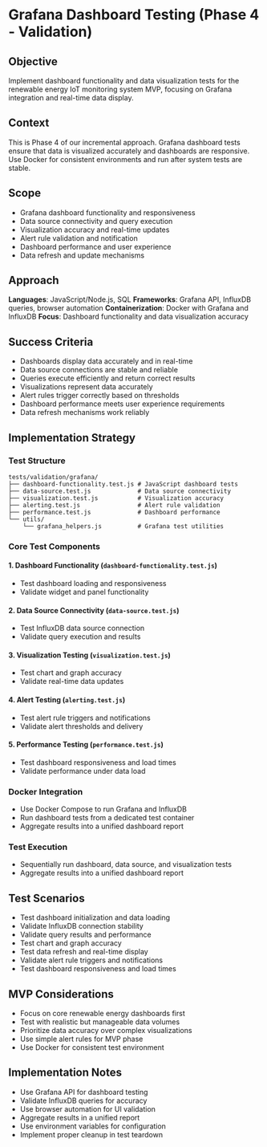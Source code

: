 # Grafana Dashboard Testing (Phase 4 - Validation)

## Objective
Implement dashboard functionality and data visualization tests for the renewable energy IoT monitoring system MVP, focusing on Grafana integration and real-time data display.

## Context
This is Phase 4 of our incremental approach. Grafana dashboard tests ensure that data is visualized accurately and dashboards are responsive. Use Docker for consistent environments and run after system tests are stable.

## Scope
- Grafana dashboard functionality and responsiveness
- Data source connectivity and query execution
- Visualization accuracy and real-time updates
- Alert rule validation and notification
- Dashboard performance and user experience
- Data refresh and update mechanisms

## Approach
**Languages**: JavaScript/Node.js, SQL
**Frameworks**: Grafana API, InfluxDB queries, browser automation
**Containerization**: Docker with Grafana and InfluxDB
**Focus**: Dashboard functionality and data visualization accuracy

## Success Criteria
- Dashboards display data accurately and in real-time
- Data source connections are stable and reliable
- Queries execute efficiently and return correct results
- Visualizations represent data accurately
- Alert rules trigger correctly based on thresholds
- Dashboard performance meets user experience requirements
- Data refresh mechanisms work reliably

## Implementation Strategy

### Test Structure
```
tests/validation/grafana/
├── dashboard-functionality.test.js # JavaScript dashboard tests
├── data-source.test.js             # Data source connectivity
├── visualization.test.js           # Visualization accuracy
├── alerting.test.js                # Alert rule validation
├── performance.test.js             # Dashboard performance
└── utils/
    └── grafana_helpers.js          # Grafana test utilities
```

### Core Test Components

#### 1. Dashboard Functionality (`dashboard-functionality.test.js`)
- Test dashboard loading and responsiveness
- Validate widget and panel functionality

#### 2. Data Source Connectivity (`data-source.test.js`)
- Test InfluxDB data source connection
- Validate query execution and results

#### 3. Visualization Testing (`visualization.test.js`)
- Test chart and graph accuracy
- Validate real-time data updates

#### 4. Alert Testing (`alerting.test.js`)
- Test alert rule triggers and notifications
- Validate alert thresholds and delivery

#### 5. Performance Testing (`performance.test.js`)
- Test dashboard responsiveness and load times
- Validate performance under data load

### Docker Integration
- Use Docker Compose to run Grafana and InfluxDB
- Run dashboard tests from a dedicated test container
- Aggregate results into a unified dashboard report

### Test Execution
- Sequentially run dashboard, data source, and visualization tests
- Aggregate results into a unified dashboard report

## Test Scenarios
- Test dashboard initialization and data loading
- Validate InfluxDB connection stability
- Validate query results and performance
- Test chart and graph accuracy
- Test data refresh and real-time display
- Validate alert rule triggers and notifications
- Test dashboard responsiveness and load times

## MVP Considerations
- Focus on core renewable energy dashboards first
- Test with realistic but manageable data volumes
- Prioritize data accuracy over complex visualizations
- Use simple alert rules for MVP phase
- Use Docker for consistent test environment

## Implementation Notes
- Use Grafana API for dashboard testing
- Validate InfluxDB queries for accuracy
- Use browser automation for UI validation
- Aggregate results in a unified report
- Use environment variables for configuration
- Implement proper cleanup in test teardown 